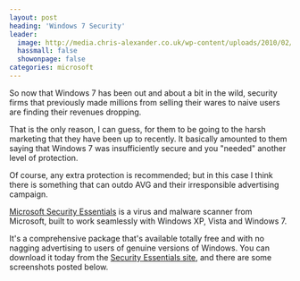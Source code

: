 ```yaml
---
layout: post
heading: 'Windows 7 Security'
leader:
  image: http://media.chris-alexander.co.uk/wp-content/uploads/2010/02/securityessentials1.jpg
  hassmall: false
  showonpage: false
categories: microsoft
---
```


So now that Windows 7 has been out and about a bit in the wild, security firms that previously made millions from selling their wares to naive users are finding their revenues dropping.

That is the only reason, I can guess, for them to be going to the harsh marketing that they have been up to recently. It basically amounted to them saying that Windows 7 was insufficiently secure and you "needed" another level of protection.

Of course, any extra protection is recommended; but in this case I think there is something that can outdo AVG and their irresponsible advertising campaign.

[Microsoft Security Essentials](http://www.microsoft.com/Security_Essentials/) is a virus and malware scanner from Microsoft, built to work seamlessly with Windows XP, Vista and Windows 7.

It's a comprehensive package that's available totally free and with no nagging advertising to users of genuine versions of Windows. You can download it today from the [Security Essentials site](http://www.microsoft.com/Security_Essentials/), and there are some screenshots posted below.

<!-- Replace missing image from http://media.chris-alexander.co.uk/wp-content/uploads/2010/02/securityessentials1.jpg -->

<!-- Replace missing image from http://media.chris-alexander.co.uk/wp-content/uploads/2010/02/securityessentials2.jpg -->

<!-- Replace missing image from http://media.chris-alexander.co.uk/wp-content/uploads/2010/02/securityessentials3.jpg -->

<!-- Replace missing image from http://media.chris-alexander.co.uk/wp-content/uploads/2010/02/securityessentials4.jpg -->
